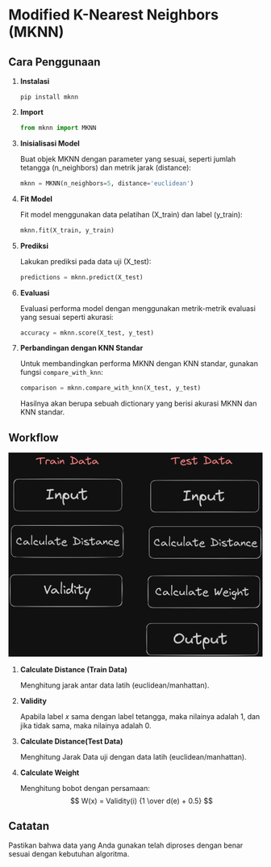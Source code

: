 # Modified K-Nearest Neighbors (MKNN)


## Cara Penggunaan

1. **Instalasi**

    ```
    pip install mknn
    ```

2. **Import**



    ```python
    from mknn import MKNN
    ```

3. **Inisialisasi Model**

    Buat objek MKNN dengan parameter yang sesuai, seperti jumlah tetangga (n_neighbors) dan metrik jarak (distance):

    ```python
    mknn = MKNN(n_neighbors=5, distance='euclidean')
    ```

4. **Fit Model**

    Fit model menggunakan data pelatihan (X_train) dan label (y_train):

    ```python
    mknn.fit(X_train, y_train)
    ```

5. **Prediksi**

    Lakukan prediksi pada data uji (X_test):

    ```python
    predictions = mknn.predict(X_test)
    ```

6. **Evaluasi**

    Evaluasi performa model dengan menggunakan metrik-metrik evaluasi yang sesuai seperti akurasi:

    ```python
    accuracy = mknn.score(X_test, y_test)
    ```

7. **Perbandingan dengan KNN Standar**

    Untuk membandingkan performa MKNN dengan KNN standar, gunakan fungsi `compare_with_knn`:

    ```python
    comparison = mknn.compare_with_knn(X_test, y_test)
    ```

    Hasilnya akan berupa sebuah dictionary yang berisi akurasi MKNN dan KNN standar.


## Workflow
![Workflow](workflow.png)

1. **Calculate Distance (Train Data)**

    Menghitung jarak antar data latih (euclidean/manhattan).

2. **Validity**

    Apabila label 𝑥 sama dengan label tetangga, maka nilainya adalah 1, dan jika tidak sama, maka nilainya adalah 0.

3. **Calculate Distance(Test Data)**

    Menghitung Jarak Data uji dengan data latih (euclidean/manhattan).

4. **Calculate Weight**

    Menghitung bobot dengan persamaan: 
    $$ W(x) = Validity(i)  {1 \over d(e) + 0.5} $$


## Catatan

Pastikan bahwa data yang Anda gunakan telah diproses dengan benar sesuai dengan kebutuhan algoritma.
